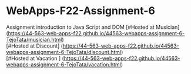 # WebApps-F22-Assignment-6
Assignment introduction to Java Script and DOM
[#Hosted at Musician]  (https://44-563-web-apps-f22.github.io/44563-webapps-assignment-6-TejoTata/musician.html) <br>
[#Hosted at Discount] (https://44-563-web-apps-f22.github.io/44563-webapps-assignment-6-TejoTata/discount.html)<br>
[#Hosted at Vacation ] (https://44-563-web-apps-f22.github.io/44563-webapps-assignment-6-TejoTata/vacation.html)<br>
